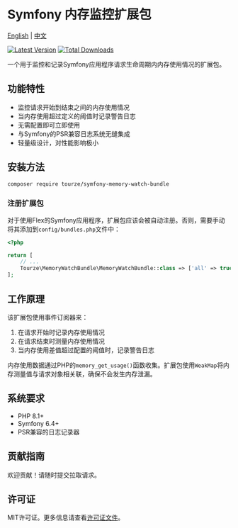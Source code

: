 # Symfony 内存监控扩展包

[English](README.md) | [中文](README.zh-CN.md)

[![Latest Version](https://img.shields.io/packagist/v/tourze/symfony-memory-watch-bundle.svg?style=flat-square)](https://packagist.org/packages/tourze/symfony-memory-watch-bundle)
[![Total Downloads](https://img.shields.io/packagist/dt/tourze/symfony-memory-watch-bundle.svg?style=flat-square)](https://packagist.org/packages/tourze/symfony-memory-watch-bundle)

一个用于监控和记录Symfony应用程序请求生命周期内内存使用情况的扩展包。

## 功能特性

- 监控请求开始到结束之间的内存使用情况
- 当内存使用超过定义的阈值时记录警告日志
- 无需配置即可立即使用
- 与Symfony的PSR兼容日志系统无缝集成
- 轻量级设计，对性能影响极小

## 安装方法

```bash
composer require tourze/symfony-memory-watch-bundle
```

### 注册扩展包

对于使用Flex的Symfony应用程序，扩展包应该会被自动注册。否则，需要手动将其添加到`config/bundles.php`文件中：

```php
<?php

return [
    // ...
    Tourze\MemoryWatchBundle\MemoryWatchBundle::class => ['all' => true],
];
```

## 工作原理

该扩展包使用事件订阅器来：

1. 在请求开始时记录内存使用情况
2. 在请求结束时测量内存使用情况
3. 当内存使用差值超过配置的阈值时，记录警告日志

内存使用数据通过PHP的`memory_get_usage()`函数收集。扩展包使用`WeakMap`将内存测量值与请求对象相关联，确保不会发生内存泄漏。

## 系统要求

- PHP 8.1+
- Symfony 6.4+
- PSR兼容的日志记录器

## 贡献指南

欢迎贡献！请随时提交拉取请求。

## 许可证

MIT许可证。更多信息请查看[许可证文件](LICENSE)。
